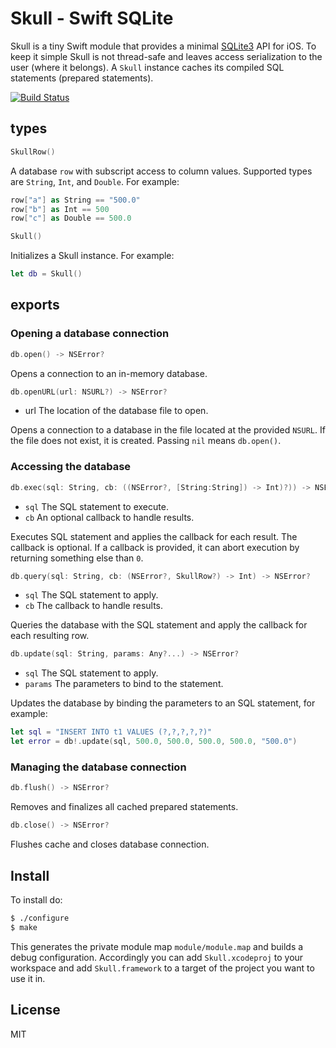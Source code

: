 
# Skull - Swift SQLite

Skull is a tiny Swift module that provides a minimal [SQLite3](https://www.sqlite.org/) API for iOS. To keep it simple Skull is not thread-safe and leaves access serialization to the user (where it belongs). A `Skull` instance caches its compiled SQL statements (prepared statements).

[![Build Status](https://secure.travis-ci.org/michaelnisi/skull.svg)](http://travis-ci.org/michaelnisi/skull)

## types

```swift
SkullRow()
```
A database `row` with subscript access to column values. Supported types are `String`, `Int`, and `Double`. For example:

```swift
row["a"] as String == "500.0"
row["b"] as Int == 500
row["c"] as Double == 500.0
```

```swift
Skull()
```
Initializes a Skull instance. For example:

```swift
let db = Skull()
```

## exports

### Opening a database connection

```swift
db.open() -> NSError?
```
Opens a connection to an in-memory database.

```swift
db.openURL(url: NSURL?) -> NSError?
```
- url The location of the database file to open.

Opens a connection to a database in the file located at the provided `NSURL`. If the file does not exist, it is created. Passing `nil` means `db.open()`.

### Accessing the database

```swift
db.exec(sql: String, cb: ((NSError?, [String:String]) -> Int)?)) -> NSError?
```
- `sql` The SQL statement to execute.
- `cb` An optional callback to handle results.

Executes SQL statement and applies the callback for each result. The callback is optional. If a callback is provided, it can abort execution by returning something else than `0`.

```swift
db.query(sql: String, cb: (NSError?, SkullRow?) -> Int) -> NSError?
```
- `sql` The SQL statement to apply.
- `cb` The callback to handle results.

Queries the database with the SQL statement and apply the callback for each resulting row.

```swift
db.update(sql: String, params: Any?...) -> NSError?
```
- `sql` The SQL statement to apply.
- `params` The parameters to bind to the statement.

Updates the database by binding the parameters to an SQL statement, for example:
```swift
let sql = "INSERT INTO t1 VALUES (?,?,?,?,?)"
let error = db!.update(sql, 500.0, 500.0, 500.0, 500.0, "500.0")
```

### Managing the database connection

```swift
db.flush() -> NSError?
```
Removes and finalizes all cached prepared statements.

```swift
db.close() -> NSError?
```
Flushes cache and closes database connection.

## Install

To install do:

```bash
$ ./configure
$ make
```
This generates the private module map `module/module.map` and builds a debug configuration. Accordingly you can add `Skull.xcodeproj` to your workspace and add `Skull.framework` to a target of the project you want to use it in.

## License

MIT

